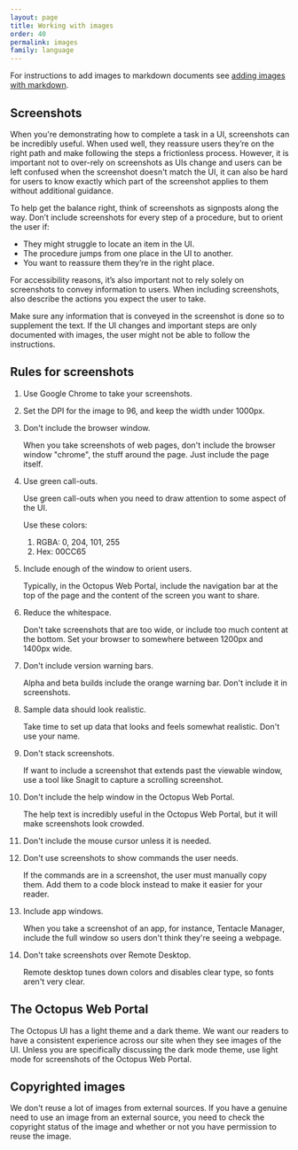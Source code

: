 ```yaml
---
layout: page
title: Working with images
order: 40
permalink: images
family: language
---
```


For instructions to add images to markdown documents see [adding images with markdown]({{site.url}}/{{site.baseurl}}/markdown#images).

## Screenshots 

When you're demonstrating how to complete a task in a UI, screenshots can be incredibly useful. When used well, they reassure users they’re on the right path and make following the steps a frictionless process. However, it is important not to over-rely on screenshots as UIs change and users can be left confused when the screenshot doesn't match the UI, it can also be hard for users to know exactly which part of the screenshot applies to them without additional guidance.

To help get the balance right, think of screenshots as signposts along the way. Don’t include screenshots for every step of a procedure, but to orient the user if:

- They might struggle to locate an item in the UI.
- The procedure jumps from one place in the UI to another.
- You want to reassure them they’re in the right place.

For accessibility reasons, it’s also important not to rely solely on screenshots to convey information to users. When including screenshots, also describe the actions you expect the user to take.

Make sure any information that is conveyed in the screenshot is done so to supplement the text. If the UI changes and important steps are only documented with images, the user might not be able to follow the instructions.

## Rules for screenshots

1. Use Google Chrome to take your screenshots.

1. Set the DPI for the image to 96, and keep the width under 1000px.

1. Don't include the browser window.

    When you take screenshots of web pages, don't include the browser window "chrome", the stuff around the page. Just include the page itself.

1. Use green call-outs.

	Use green call-outs when you need to draw attention to some aspect of the UI. 

	Use these colors:
	1. RGBA: 0, 204, 101, 255
	1. Hex: 00CC65

1. Include enough of the window to orient users.

	Typically, in the Octopus Web Portal, include the navigation bar at the top of the page and the content of the screen you want to share.

1. Reduce the whitespace.

    Don't take screenshots that are too wide, or include too much content at the bottom. Set your browser to somewhere between 1200px and 1400px wide.

1. Don't include version warning bars.

    Alpha and beta builds include the orange warning bar. Don't include it in screenshots.

1. Sample data should look realistic.

    Take time to set up data that looks and feels somewhat realistic. Don't use your name. 

1. Don't stack screenshots.

    If want to include a screenshot that extends past the viewable window, use a tool like Snagit to capture a scrolling screenshot.

1. Don't include the help window in the Octopus Web Portal.

	The help text is incredibly useful in the Octopus Web Portal, but it will make screenshots look crowded.

1. Don't include the mouse cursor unless it is needed.

1. Don't use screenshots to show commands the user needs.

    If the commands are in a screenshot, the user must manually copy them. Add them to a code block instead to make it easier for your reader.

1. Include app windows.

    When you take a screenshot of an app, for instance, Tentacle Manager, include the full window so users don't think they're seeing a webpage.

1. Don't take screenshots over Remote Desktop.
	
	Remote desktop tunes down colors and disables clear type, so fonts aren't very clear.

## The Octopus Web Portal

The Octopus UI has a light theme and a dark theme. We want our readers to have a consistent experience across our site when they see images of the UI. Unless you are specifically discussing the dark mode theme, use light mode for screenshots of the Octopus Web Portal.

## Copyrighted images

We don't reuse a lot of images from external sources. If you have a genuine need to use an image from an external source, you need to check the copyright status of the image and whether or not you have permission to reuse the image.
